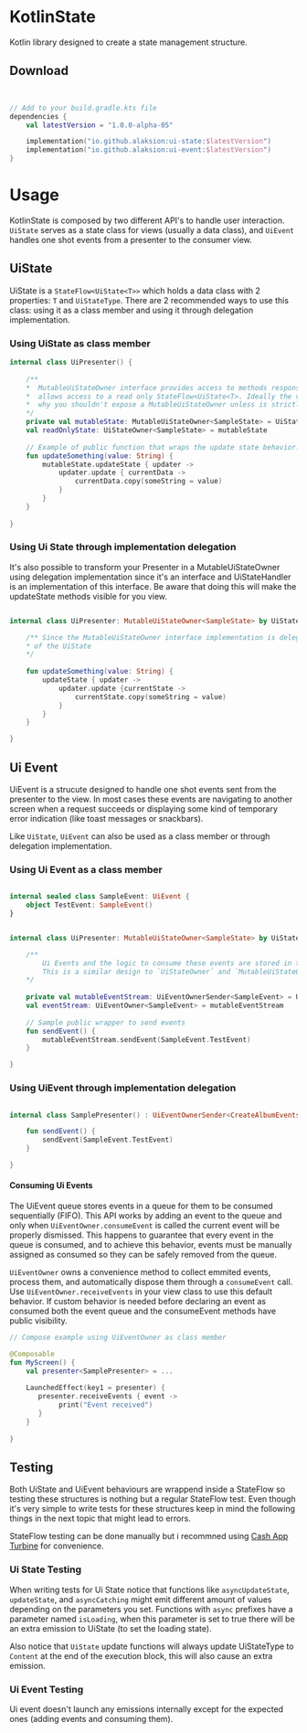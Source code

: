 # KotlinState
Kotlin library designed to create a state management structure.


## Download

```kotlin


// Add to your build.gradle.kts file
dependencies {
    val latestVersion = "1.0.0-alpha-05"

    implementation("io.github.alaksion:ui-state:$latestVersion")
    implementation("io.github.alaksion:ui-event:$latestVersion")
}

```

# Usage
KotlinState is composed by two different API's to handle user interaction. `UiState` serves as a state class for views (usually a data class), and `UiEvent` handles one shot events from a presenter to the consumer view.

## UiState
UiState is a `StateFlow<UiState<T>>` which holds a data class with 2 properties: `T` and `UiStateType`. There are 2 recommended ways to use this class: using it as a class member and using it through delegation implementation.

### Using UiState as class member
```kotlin
internal class UiPresenter() {
    
    /**
    *  MutableUiStateOwner interface provides access to methods responsible for updating the state while UiStateOwner only
    *  allows access to a read only StateFlow<UiState<T>. Ideally the view will only need direct access to the current snapshot of UiState, that's
    *  why you shouldn't expose a MutableUiStateOwner unless is strictly necessary.
    */ 
    private val mutableState: MutableUiStateOwner<SampleState> = UiStateHandler<SampleState>(SampleState())
    val readOnlyState: UiStateOwner<SampleState> = mutableState
    
    // Example of public function that wraps the update state behavior.
    fun updateSomething(value: String) {
        mutableState.updateState { updater ->
            updater.update { currentData -> 
                currentData.copy(someString = value)
            }
        }
    }
    
}

```

### Using Ui State through implementation delegation
It's also possible to transform your Presenter in a MutableUiStateOwner<T> using delegation implementation since it's an interface and UiStateHandler is an implementation of this interface. Be aware that doing this will make the updateState methods visible for you view.

```kotlin

internal class UiPresenter: MutableUiStateOwner<SampleState> by UiStateHandler<SampleState>(SampleState) {

    /** Since the MutableUiStateOwner interface implementation is delegated, state update methods can be accessed directly, without the need of explicit declaration
    * of the UiState
    */
    
    fun updateSomething(value: String) {
        updateState { updater -> 
            updater.update {currentState -> 
                currentState.copy(someString = value)
            }
        }
    }

}

```

## Ui Event
UiEvent is a strucute designed to handle one shot events sent from the presenter to the view. In most cases these events are navigating to another screen when a request succeeds or displaying some kind of temporary error indication (like toast messages or snackbars).

Like `UiState`, `UiEvent` can also be used as a class member or through delegation implementation.

### Using Ui Event as a class member

```kotlin

internal sealed class SampleEvent: UiEvent {
    object TestEvent: SampleEvent()
}


internal class UiPresenter: MutableUiStateOwner<SampleState> by UiStateHandler<SampleState>(SampleState) {

    /** 
        Ui Events and the logic to consume these events are stored in the `UiEventOwner` interface while the logic to emit these events is parte of the `UiEventSender`  interface.
        This is a similar design to `UiStateOwner` and `MutableUiStateOwner`, so usually the presenter should only expose the UiEventOwner instance.
    */
    
    private val mutableEventStream: UiEventOwnerSender<SampleEvent> = UiEventHandler()
    val eventStream: UiEventOwner<SampleEvent> = mutableEventStream
    
    // Sample public wrapper to send events
    fun sendEvent() {
        mutableEventStream.sendEvent(SampleEvent.TestEvent)
    }

}

```

### Using UiEvent through implementation delegation

```kotlin

internal class SamplePresenter() : UiEventOwnerSender<CreateAlbumEvents> by UiEventHandler() {

    fun sendEvent() {
        sendEvent(SampleEvent.TestEvent)
    }

}

```

#### Consuming Ui Events
The UiEvent queue stores events in a queue for them to be consumed sequentially (FIFO). This API works by adding an event to the queue and only when `UiEventOwner.consumeEvent` is called the current event will be properly dismissed. This happens to guarantee that every event in the queue is consumed, and to achieve this behavior, events must be manually assigned as consumed so they can be safely removed from the queue.

`UiEventOwner` owns a convenience method to collect emmited events, process them, and automatically dispose them through a `consumeEvent` call. Use `UiEventOwner.receiveEvents` in your view class to use this default behavior. If custom behavior is needed before declaring an event as consumed both the event queue and the consumeEvent methods have public visibility.

```kotlin
// Compose example using UiEventOwner as class member

@Composable
fun MyScreen() {
    val presenter<SamplePresenter> = ...
    
    LaunchedEffect(key1 = presenter) {
       presenter.receiveEvents { event ->
            print("Event received")
       }
    }
   
}

```
    
## Testing
Both UiState and UiEvent behaviours are wrappend inside a StateFlow so testing these structures is nothing but a regular StateFlow test. Even though it's very simple to write tests for these structures keep in mind the following things in the next topic that might lead to errors.

StateFlow testing can be done manually but i recommned using [Cash App Turbine](https://github.com/cashapp/turbine) for convenience.
    
### Ui State Testing
When writing tests for Ui State notice that functions like `asyncUpdateState`, `updateState`, and `asyncCatching` might emit different amount of values depending on the parameters you set. Functions with `async` prefixes have a parameter named `isLoading`, when this parameter is set to true there will be an extra emission to UiState (to set the loading state). 
    
Also notice that `UiState` update functions will always update UiStateType to `Content` at the end of the execution block, this will also cause an extra emission.
    
### Ui Event Testing
Ui event doesn't launch any emissions internally except for the expected ones (adding events and consuming them).


